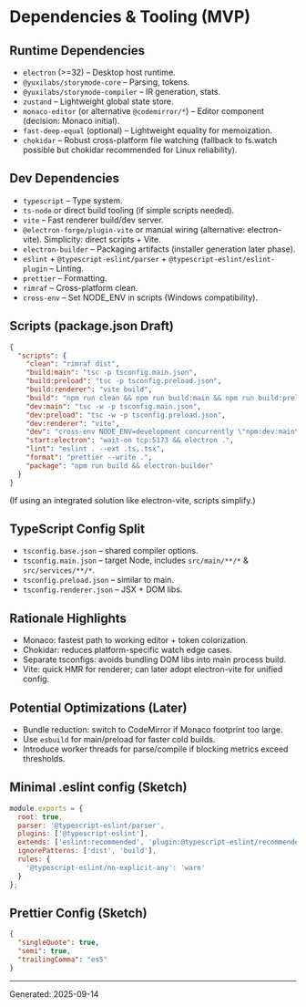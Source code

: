 # Dependencies & Tooling (MVP)

## Runtime Dependencies
- `electron` (>=32) – Desktop host runtime.
- `@yuxilabs/storymode-core` – Parsing, tokens.
- `@yuxilabs/storymode-compiler` – IR generation, stats.
- `zustand` – Lightweight global state store.
- `monaco-editor` (or alternative `@codemirror/*`) – Editor component (decision: Monaco initial).
- `fast-deep-equal` (optional) – Lightweight equality for memoization.
- `chokidar` – Robust cross-platform file watching (fallback to fs.watch possible but chokidar recommended for Linux reliability).

## Dev Dependencies
- `typescript` – Type system.
- `ts-node` or direct build tooling (if simple scripts needed).
- `vite` – Fast renderer build/dev server.
- `@electron-forge/plugin-vite` or manual wiring (alternative: electron-vite). Simplicity: direct scripts + Vite.
- `electron-builder` – Packaging artifacts (installer generation later phase).
- `eslint` + `@typescript-eslint/parser` + `@typescript-eslint/eslint-plugin` – Linting.
- `prettier` – Formatting.
- `rimraf` – Cross-platform clean.
- `cross-env` – Set NODE_ENV in scripts (Windows compatibility).

## Scripts (package.json Draft)
```json
{
  "scripts": {
    "clean": "rimraf dist",
    "build:main": "tsc -p tsconfig.main.json",
    "build:preload": "tsc -p tsconfig.preload.json",
    "build:renderer": "vite build",
    "build": "npm run clean && npm run build:main && npm run build:preload && npm run build:renderer",
    "dev:main": "tsc -w -p tsconfig.main.json",
    "dev:preload": "tsc -w -p tsconfig.preload.json",
    "dev:renderer": "vite",
    "dev": "cross-env NODE_ENV=development concurrently \"npm:dev:main\" \"npm:dev:preload\" \"npm:dev:renderer\" \"npm:start:electron\"",
    "start:electron": "wait-on tcp:5173 && electron .",
    "lint": "eslint . --ext .ts,.tsx",
    "format": "prettier --write .",
    "package": "npm run build && electron-builder"
  }
}
```
(If using an integrated solution like electron-vite, scripts simplify.)

## TypeScript Config Split
- `tsconfig.base.json` – shared compiler options.
- `tsconfig.main.json` – target Node, includes `src/main/**/*` & `src/services/**/*`.
- `tsconfig.preload.json` – similar to main.
- `tsconfig.renderer.json` – JSX + DOM libs.

## Rationale Highlights
- Monaco: fastest path to working editor + token colorization.
- Chokidar: reduces platform-specific watch edge cases.
- Separate tsconfigs: avoids bundling DOM libs into main process build.
- Vite: quick HMR for renderer; can later adopt electron-vite for unified config.

## Potential Optimizations (Later)
- Bundle reduction: switch to CodeMirror if Monaco footprint too large.
- Use `esbuild` for main/preload for faster cold builds.
- Introduce worker threads for parse/compile if blocking metrics exceed thresholds.

## Minimal .eslint config (Sketch)
```js
module.exports = {
  root: true,
  parser: '@typescript-eslint/parser',
  plugins: ['@typescript-eslint'],
  extends: ['eslint:recommended', 'plugin:@typescript-eslint/recommended'],
  ignorePatterns: ['dist', 'build'],
  rules: {
    '@typescript-eslint/no-explicit-any': 'warn'
  }
};
```

## Prettier Config (Sketch)
```json
{
  "singleQuote": true,
  "semi": true,
  "trailingComma": "es5"
}
```

---
Generated: 2025-09-14
